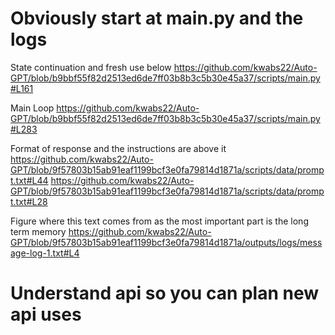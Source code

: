 # Obviously start at main.py and the logs 

State continuation and fresh use below
https://github.com/kwabs22/Auto-GPT/blob/b9bbf55f82d2513ed6de7ff03b8b3c5b30e45a37/scripts/main.py#L161

Main Loop 
https://github.com/kwabs22/Auto-GPT/blob/b9bbf55f82d2513ed6de7ff03b8b3c5b30e45a37/scripts/main.py#L283

Format of response and the instructions are above it
https://github.com/kwabs22/Auto-GPT/blob/9f57803b15ab91eaf1199bcf3e0fa79814d1871a/scripts/data/prompt.txt#L44
https://github.com/kwabs22/Auto-GPT/blob/9f57803b15ab91eaf1199bcf3e0fa79814d1871a/scripts/data/prompt.txt#L28

Figure where this text comes from as the most important part is the long term memory
https://github.com/kwabs22/Auto-GPT/blob/9f57803b15ab91eaf1199bcf3e0fa79814d1871a/outputs/logs/message-log-1.txt#L4

# Understand api so you can plan new api uses



